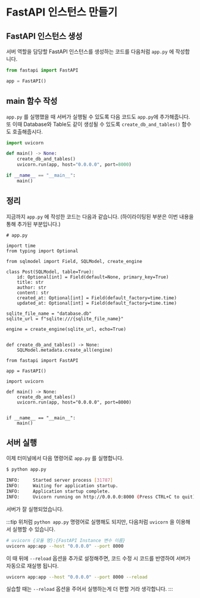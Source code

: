 # FastAPI 인스턴스 만들기

## FastAPI 인스턴스 생성

서버 역할을 담당할 FastAPI 인스턴스를 생성하는 코드를 다음처럼 `app.py` 에 작성합니다.

```python
from fastapi import FastAPI

app = FastAPI()
```

## main 함수 작성

`app.py` 를 실행했을 때 서버가 실행될 수 있도록 다음 코드도 `app.py`에 추가해줍니다.  
또 이때 Database와 Table도 같이 생성될 수 있도록 `create_db_and_tables()` 함수도 호출해줍시다.

```python
import uvicorn

def main() -> None:
    create_db_and_tables()
    uvicorn.run(app, host="0.0.0.0", port=8000)

if __name__ == "__main__":
    main()
```

## 정리

지금까지 `app.py` 에 작성한 코드는 다음과 같습니다. (하이라이팅된 부분은 이번 내용을 통해 추가된 부분입니다.)

```python{25-37}
# app.py

import time
from typing import Optional

from sqlmodel import Field, SQLModel, create_engine

class Post(SQLModel, table=True):
    id: Optional[int] = Field(default=None, primary_key=True)
    title: str
    author: str
    content: str
    created_at: Optional[int] = Field(default_factory=time.time)
    updated_at: Optional[int] = Field(default_factory=time.time)

sqlite_file_name = "database.db"
sqlite_url = f"sqlite:///{sqlite_file_name}"

engine = create_engine(sqlite_url, echo=True)


def create_db_and_tables() -> None:
    SQLModel.metadata.create_all(engine)

from fastapi import FastAPI    

app = FastAPI()

import uvicorn

def main() -> None:
    create_db_and_tables()
    uvicorn.run(app, host="0.0.0.0", port=8000)


if __name__ == "__main__":
    main()
```

## 서버 실행

이제 터미널에서 다음 명령어로 `app.py` 를 실행합니다.

```bash
$ python app.py 

INFO:     Started server process [31787]
INFO:     Waiting for application startup.
INFO:     Application startup complete.
INFO:     Uvicorn running on http://0.0.0.0:8000 (Press CTRL+C to quit)
```

서버가 잘 실행되었습니다.

:::tip
위처럼 `python app.py` 명령어로 실행해도 되지만, 다음처럼 `uvicorn` 을 이용해서 실행할 수 있습니다.

```bash
# uvicorn {모듈 명}:{FastAPI Instance 변수 이름}
uvicorn app:app --host "0.0.0.0" --port 8000  
```

이 때 뒤에 `--reload` 옵션을 추가로 설정해주면, 코드 수정 시 코드를 반영하여 서버가 자동으로 재실행 됩니다.
```bash
uvicorn app:app --host "0.0.0.0" --port 8000 --reload
```

실습할 때는 `--reload` 옵션을 주어서 실행하는게 더 편할 거라 생각합니다.
:::